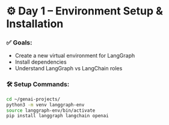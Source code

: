 # ⚙️ Day 1 – Environment Setup & Installation

### ✅ Goals:
- Create a new virtual environment for LangGraph
- Install dependencies
- Understand LangGraph vs LangChain roles

### 🛠️ Setup Commands:

```bash
cd ~/genai-projects/
python3 -m venv langgraph-env
source langgraph-env/bin/activate
pip install langgraph langchain openai
